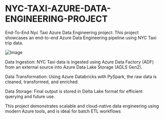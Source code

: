 # NYC-TAXI-AZURE-DATA-ENGINEERING-PROJECT
End-To-End Nyc Taxi Azure Data Engineering project: This project showcases an end-to-end Azure Data Engineering pipeline using NYC Taxi trip data.

![Image](https://github.com/user-attachments/assets/684cc210-046e-42f5-9cb3-1bf91b6fb5c1)

Data Ingestion: NYC Taxi data is ingested using Azure Data Factory (ADF) from an external source into Azure Data Lake Storage (ADLS Gen2).

Data Transformation: Using Azure Databricks with PySpark, the raw data is cleaned, transformed, and enriched.

Data Storage: Final output is stored in Delta Lake format for efficient querying and future use.

This project demonstrates scalable and cloud-native data engineering using modern Azure tools, and is ideal for batch ETL workflows
